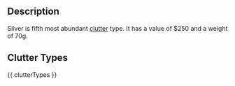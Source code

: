 ## Description
Silver is fifth most abundant [clutter](/clutter "All Clutter Types") type. It has a value of $250 and a weight of 70g.

## Clutter Types
{{ clutterTypes }}